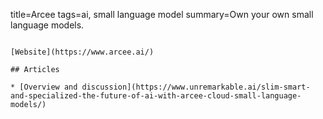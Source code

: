 title=Arcee
tags=ai, small language model
summary=Own your own small language models.
~~~~~~

[Website](https://www.arcee.ai/)

## Articles

* [Overview and discussion](https://www.unremarkable.ai/slim-smart-and-specialized-the-future-of-ai-with-arcee-cloud-small-language-models/)

